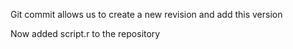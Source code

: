 Git commit allows us to create a new revision and add this version

Now added script.r to the repository

